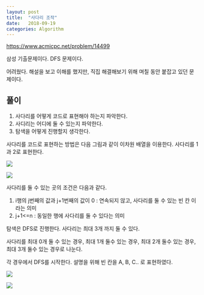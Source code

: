 ```yaml
---
layout: post
title:  "사다리 조작"
date:   2018-09-19
categories: Algorithm
---
```


<https://www.acmicpc.net/problem/14499>

삼성 기출문제이다. DFS 문제이다.

어려웠다. 해설을 보고 이해를 했지만, 직집 해결해보기 위해 며칠 동안 붙잡고 있던 문제이다.

## 풀이

1. 사다리를 어떻게 코드로 표현해야 하는지 파악한다.
2. 사디리는 어디에 둘 수 있는지 파악한다.
3. 탐색을 어떻게 진행할지 생각한다.



사다리를 코드로 표현하는 방법은 다음 그림과 같이 이차원 배열을 이용한다. 사다리를 1과 2로 표현한다.

![](/image/laddeerr01.png)

![](/image/laddeerr02.png)



사다리를 둘 수 있는 곳의 조건은 다음과 같다.

1. i행의 j번째의 값과 j+1번째의 값이 0 : 연속되지 않고, 사다리를 둘 수 있는 빈 칸 이라는 의미
2. j+1<=n : 동일한 행에 사다리를 둘 수 있다는 의미



탐색은 DFS로 진행한다. 사다리는 최대 3개 까지 둘 수 있다.

사다리를 최대 0개 둘 수 있는 경우, 최대 1개 둘수 있는 경우, 최대 2개 둘수 있는 경우, 최대 3개 둘수 있는 경우로 나눈다.

각 경우에서 DFS를 시작한다. 설명을 위해 빈 칸을 A, B, C.. 로 표현하였다.

![](/image/speLadder01.png)

![](/image/speLadder02.png)